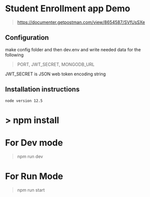 # Student Enrollment app Demo
> https://documenter.getpostman.com/view/8654587/SVfUsSXe
## Configuration

make config folder and then dev.env and write needed data for the following

> PORT, JWT_SECRET, MONGODB_URL

JWT_SECRET is JSON web token encoding string

## Installation instructions

    node version 12.5

# > npm install

# For Dev mode
> npm run dev

# For Run Mode
> npm run start
